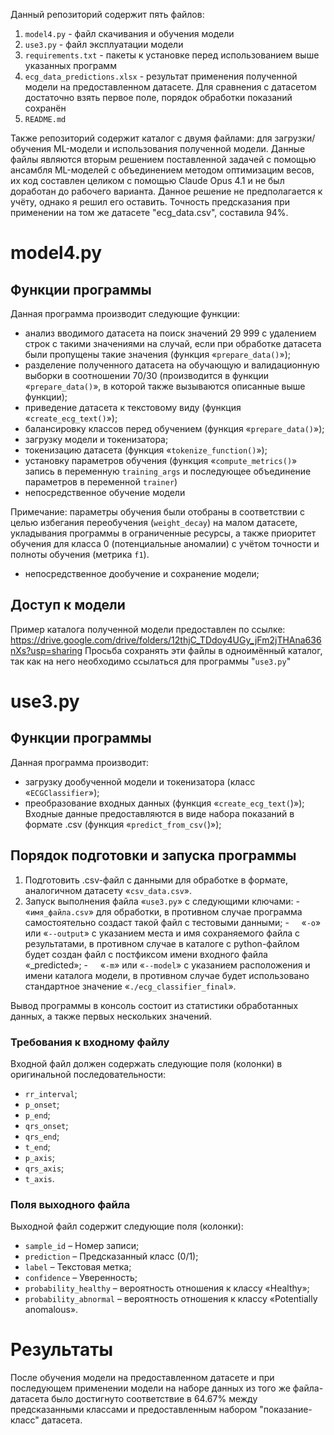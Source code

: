 Данный репозиторий содержит пять файлов:
1. `model4.py` - файл скачивания и обучения модели
2. `use3.py` - файл эксплуатации модели
3. `requirements.txt` - пакеты к установке перед использованием выше указанных программ
4. `ecg_data_predictions.xlsx` - результат применения полученной модели на предоставленном датасете. Для сравнения с датасетом достаточно взять первое поле, порядок обработки показаний сохранён
5. `README.md`

Также репозиторий содержит каталог с двумя файлами: для загрузки/обучения ML-модели и использования полученной модели.
Данные файлы являются вторым решением поставленной задачей с помощью ансамбля ML-моделей с объединением методом оптимизацим весов, их код составлен целиком с помощью Claude Opus 4.1 и не был доработан до рабочего варианта. Данное решение не предполагается к учёту, однако я решил его оставить. Точность предсказания при применении на том же датасете "ecg_data.csv", составила 94%.

# model4.py
## Функции программы
Данная программа производит следующие функции:
- анализ вводимого датасета на поиск значений 29 999 с удалением строк с такими значениями на случай, если при обработке датасета были пропущены такие значения (функция «`prepare_data()`»);
- разделение полученного датасета на обучающую и валидационную выборки в соотношении 70/30 (производится в функции «`prepare_data()`», в которой также вызываются описанные выше функции);
- приведение датасета к текстовому виду (функция «`create_ecg_text()`»);
- балансировку классов перед обучением (функция «`prepare_data()`»);
- загрузку модели и токенизатора;
- токенизацию датасета (функция «`tokenize_function()`»);
- установку параметров обучения (функция «`compute_metrics()`» запись в переменную `training_args` и последующее объединение параметров в переменной `trainer`)
- непосредственное обучение модели

Примечание: параметры обучения были отобраны в соответствии с целью избегания переобучения (`weight_decay`)  на малом датасете, укладывания программы в ограниченные ресурсы, а также приоритет обучения для класса 0 (потенциальные аномалии) с учётом точности и полноты обучения (метрика `f1`).
- непосредственное дообучение и сохранение модели;

## Доступ к модели
Пример каталога полученной модели предоставлен по ссылке: https://drive.google.com/drive/folders/12thjC_TDdoy4UGy_jFm2jTHAna636nXs?usp=sharing
Просьба сохранять эти файлы в одноимённый каталог, так как на него необходимо ссылаться для программы "`use3.py`"

# use3.py
## Функции программы
Данная программа производит:
- загрузку дообученной модели и токенизатора (класс «`ECGClassifier`»);
- преобразование входных данных (функция «`create_ecg_text(`)»);
Входные данные предоставляются в виде набора показаний в формате .csv (функция «`predict_from_csv(`)»);

## Порядок подготовки и запуска программы
1. Подготовить .csv-файл с данными для обработке в формате, аналогичном датасету «`csv_data.csv`».
2. Запуск выполнения файла «`use3.py`» с следующими ключами:
-     «`имя_файла.csv`» для обработки, в противном случае программа самостоятельно создаст такой файл с тестовыми данными;
-     «`-o`» или «`--output`» с указанием места и имя сохраняемого файла с результатами, в противном случае в каталоге с python-файлом будет создан файл с постфиксом имени входного файла «_predicted»;
-     «`-m`» или «`--model`» с указанием расположения и имени каталога модели, в противном случае будет использовано стандартное значение «`./ecg_classifier_final`».

Вывод программы в консоль состоит из статистики обработанных данных, а также первых нескольких значений.

### Требования к входному файлу

Входной файл должен содержать следующие поля (колонки) в оригинальной последовательности:
- `rr_interval`;
- `p_onset`;
- `p_end`;
- `qrs_onset`;
- `qrs_end`;
- `t_end`;
- `p_axis`;
- `qrs_axis`;
- `t_axis`.

### Поля выходного файла

Выходной файл содержит следующие поля (колонки):
- `sample_id` – Номер записи;
- `prediction` – Предсказанный класс (0/1);
- `label` – Текстовая метка;
- `confidence` – Уверенность;
- `probability_healthy` – вероятность отношения к классу «Healthy»;
- `probability_abnormal` – вероятность отношения к классу «Potentially anomalous».

# Результаты
После обучения модели на предоставленном датасете и при последующем применении модели на наборе данных из того же файла-датасета было достигнуто соответствие в 64.67% между предсказанными классами и предоставленным набором "показание-класс" датасета.
